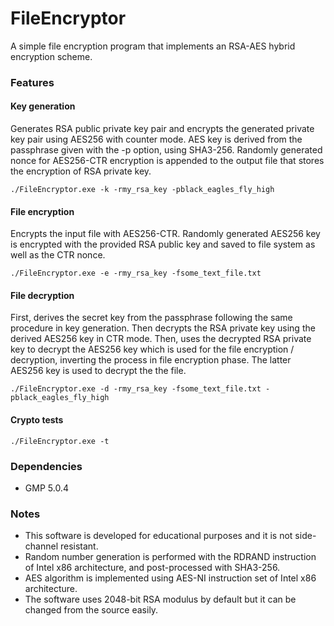 # FileEncryptor
A simple file encryption program that implements an RSA-AES hybrid encryption scheme.

### Features    

#### Key generation
Generates RSA public private key pair and encrypts the generated private key pair using AES256 with counter mode. AES key is derived from the passphrase given with the -p option, using SHA3-256. Randomly generated nonce for AES256-CTR encryption is appended to the output file that stores the encryption of RSA private key.

    ./FileEncryptor.exe -k -rmy_rsa_key -pblack_eagles_fly_high


#### File encryption
Encrypts the input file with AES256-CTR. Randomly generated AES256 key is encrypted with the provided RSA public key and saved to file system as well as the CTR nonce.

    ./FileEncryptor.exe -e -rmy_rsa_key -fsome_text_file.txt


#### File decryption
First, derives the secret key from the passphrase following the same procedure in key generation. Then decrypts the RSA private key using the derived AES256 key in CTR mode. Then, uses the decrypted RSA private key to decrypt the AES256 key which is used for the file encryption / decryption, inverting the process in file encryption phase. The latter AES256 key is used to decrypt the the file.

    ./FileEncryptor.exe -d -rmy_rsa_key -fsome_text_file.txt -pblack_eagles_fly_high

#### Crypto tests

    ./FileEncryptor.exe -t

### Dependencies
- GMP 5.0.4

### Notes
- This software is developed for educational purposes and it is not side-channel resistant.
- Random number generation is performed with the RDRAND instruction of Intel x86 architecture, and post-processed with SHA3-256.
- AES algorithm is implemented using AES-NI instruction set of Intel x86 architecture.
- The software uses 2048-bit RSA modulus by default but it can be changed from the source easily.
